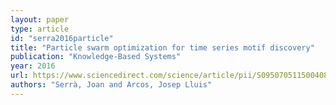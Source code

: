 ```yaml
---
layout: paper
type: article
id: "serra2016particle"
title: "Particle swarm optimization for time series motif discovery"
publication: "Knowledge-Based Systems"
year: 2016
url: https://www.sciencedirect.com/science/article/pii/S0950705115004086
authors: "Serrà, Joan and Arcos, Josep Lluis"
---
```

